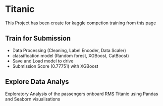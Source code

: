 # Titanic
This Project has been create for kaggle competion training from [this](https://www.kaggle.com/c/nlp-getting-started) page
## Train for Submission
* Data Processing (Cleaning, Label Encoder, Data Scaler)
* classification model (Random forest, XGBoost, CatBoost)
* Save and Load model to drive
* Submission Score (0.77751) with XGBoost

## Explore Data Analys
  Exploratory Analysis of the passengers onboard RMS Titanic using Pandas and Seaborn visualisations
